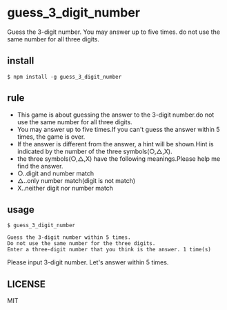 # guess_3_digit_number
Guess the 3-digit number.
You may answer up to five times.
do not use the same number for all three digits.

## install
```
$ npm install -g guess_3_digit_number
```

## rule
- This game is about guessing the answer to the 3-digit number.do not use the same number for all three digits.
- You may answer up to five times.If you can't guess the answer within 5 times, the game is over.
- If the answer is different from the answer, a hint will be shown.Hint is indicated by the number of the three symbols(○,△,X).
- the three symbols(○,△,X) have the following meanings.Please help me find the answer.
 - ○..digit and number match
 - △..only number match(digit is not match)
 - X..neither digit nor number match

## usage
```
$ guess_3_digit_number
```
```
Guess the 3-digit number within 5 times. 
Do not use the same number for the three digits. 
Enter a three-digit number that you think is the answer. 1 time(s)
```
Please input 3-digit number.
Let's answer within 5 times.

## LICENSE
MIT